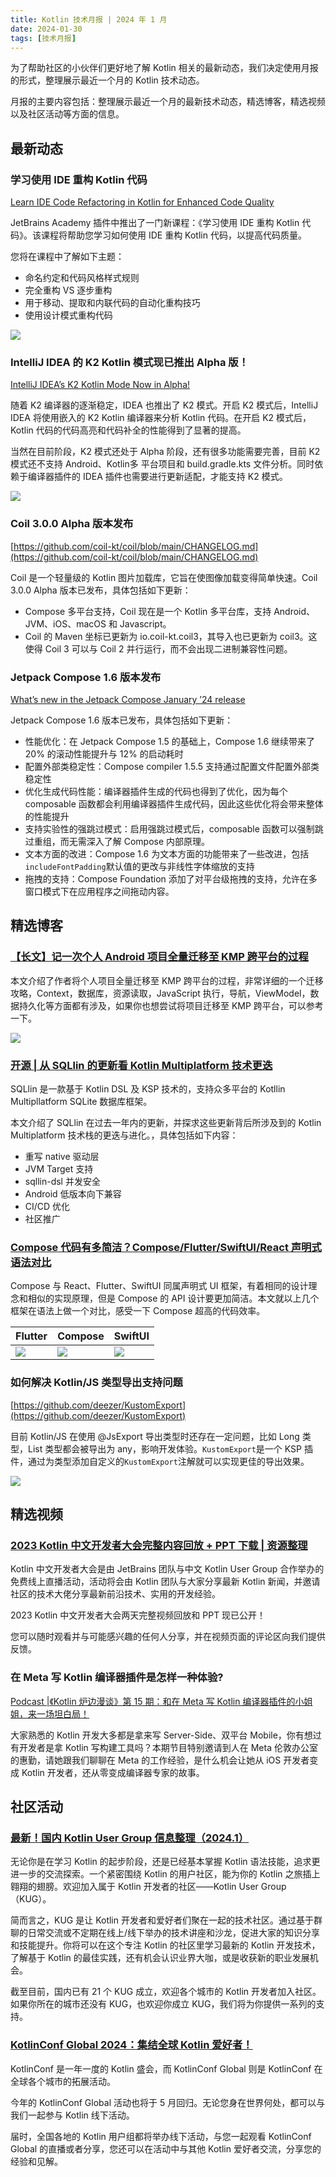 ```yaml
---
title: Kotlin 技术月报 | 2024 年 1 月
date: 2024-01-30
tags: [技术月报]
---
```


为了帮助社区的小伙伴们更好地了解 Kotlin 相关的最新动态，我们决定使用月报的形式，整理展示最近一个月的 Kotlin 技术动态。

月报的主要内容包括：整理展示最近一个月的最新技术动态，精选博客，精选视频以及社区活动等方面的信息。

## 最新动态
### 学习使用 IDE 重构 Kotlin 代码
[Learn IDE Code Refactoring in Kotlin for Enhanced Code Quality](https://blog.jetbrains.com/education/2024/01/17/learn-ide-code-refactoring/)

JetBrains Academy 插件中推出了一门新课程：《学习使用 IDE 重构 Kotlin 代码》。该课程将帮助您学习如何使用 IDE 重构 Kotlin 代码，以提高代码质量。

您将在课程中了解如下主题：
- 命名约定和代码风格样式规则
- 完全重构 VS 逐步重构
- 用于移动、提取和内联代码的自动化重构技巧
- 使用设计模式重构代码

![](https://raw.gitmirror.com/RicardoJiang/resource/main/2024/january/p4.gif)

### IntelliJ IDEA 的 K2 Kotlin 模式现已推出 Alpha 版！
[IntelliJ IDEA’s K2 Kotlin Mode Now in Alpha!](https://blog.jetbrains.com/idea/2024/01/intellij-idea-2024-1/#intellij-idea%E2%80%99s-k2-kotlin-mode-now-in-alpha)

随着 K2 编译器的逐渐稳定，IDEA 也推出了 K2 模式。开启 K2 模式后，IntelliJ IDEA 将使用嵌入的 K2 Kotlin 编译器来分析 Kotlin 代码。在开启 K2 模式后， Kotlin 代码的代码高亮和代码补全的性能得到了显著的提高。

当然在目前阶段，K2 模式还处于 Alpha 阶段，还有很多功能需要完善，目前 K2 模式还不支持 Android、Kotlin多 平台项目和 build.gradle.kts 文件分析。同时依赖于编译器插件的 IDEA 插件也需要进行更新适配，才能支持 K2 模式。

![](https://raw.gitmirror.com/RicardoJiang/resource/main/2024/january/p5.png)

### Coil 3.0.0 Alpha 版本发布
[https://github.com/coil-kt/coil/blob/main/CHANGELOG.md](https://github.com/coil-kt/coil/blob/main/CHANGELOG.md)

Coil 是一个轻量级的 Kotlin 图片加载库，它旨在使图像加载变得简单快速。Coil 3.0.0 Alpha 版本已发布，具体包括如下更新：

- Compose 多平台支持，Coil 现在是一个 Kotlin 多平台库，支持 Android、JVM、iOS、macOS 和 Javascript。
- Coil 的 Maven 坐标已更新为 io.coil-kt.coil3，其导入也已更新为 coil3。这使得 Coil 3 可以与 Coil 2 并行运行，而不会出现二进制兼容性问题。

### Jetpack Compose 1.6 版本发布
[What’s new in the Jetpack Compose January ’24 release](https://android-developers.googleblog.com/2024/01/whats-new-in-jetpack-compose-january-24-release.html)

Jetpack Compose 1.6 版本已发布，具体包括如下更新：

- 性能优化：在 Jetpack Compose 1.5 的基础上，Compose 1.6 继续带来了 20% 的滚动性能提升与 12% 的启动耗时
- 配置外部类稳定性：Compose compiler 1.5.5 支持通过配置文件配置外部类稳定性
- 优化生成代码性能：编译器插件生成的代码也得到了优化，因为每个 composable 函数都会利用编译器插件生成代码，因此这些优化将会带来整体的性能提升
- 支持实验性的强跳过模式：启用强跳过模式后，composable 函数可以强制跳过重组，而无需深入了解 Compose 内部原理。
- 文本方面的改进：Compose 1.6 为文本方面的功能带来了一些改进，包括`includeFontPadding`默认值的更改与非线性字体缩放的支持
- 拖拽的支持：Compose Foundation 添加了对平台级拖拽的支持，允许在多窗口模式下在应用程序之间拖动内容。

## 精选博客
### [【长文】记一次个人 Android 项目全量迁移至 KMP 跨平台的过程](https://juejin.cn/post/7324384083428835367)
本文介绍了作者将个人项目全量迁移至 KMP 跨平台的过程，非常详细的一个迁移攻略，Context，数据库，资源读取，JavaScript 执行，导航，ViewModel，数据持久化等方面都有涉及，如果你也想尝试将项目迁移至 KMP 跨平台，可以参考一下。

![](https://raw.gitmirror.com/RicardoJiang/resource/main/2024/january/p6.png)

### [开源 | 从 SQLlin 的更新看 Kotlin Multiplatform 技术更迭](https://mp.weixin.qq.com/s/XcXTQyge066EzKKooLPBFg)
SQLlin 是一款基于 Kotlin DSL 及 KSP 技术的，支持众多平台的 Kotllin Multipllatform SQLite 数据库框架。

本文介绍了 SQLlin 在过去一年内的更新，并探求这些更新背后所涉及到的 Kotlin Multiplatform 技术栈的更迭与进化。，具体包括如下内容：

- 重写 native 驱动层
- JVM Target 支持
- sqllin-dsl 并发安全
- Android 低版本向下兼容
- CI/CD 优化
- 社区推广

### [Compose 代码有多简洁？Compose/Flutter/SwiftUI/React 声明式语法对比](https://mp.weixin.qq.com/s/npPy7pBaUUQXV67YUAhCAA)
Compose 与 React、Flutter、SwiftUI 同属声明式 UI 框架，有着相同的设计理念和相似的实现原理，但是 Compose 的 API 设计要更加简洁。本文就以上几个框架在语法上做一个对比，感受一下 Compose 超高的代码效率。

| Flutter                                                                       | Compose                                                                       | SwiftUI                                                                       |
|-------------------------------------------------------------------------------|-------------------------------------------------------------------------------|-------------------------------------------------------------------------------|
| ![](https://raw.gitmirror.com/RicardoJiang/resource/main/2024/january/p7.png) | ![](https://raw.gitmirror.com/RicardoJiang/resource/main/2024/january/p8.png) | ![](https://raw.gitmirror.com/RicardoJiang/resource/main/2024/january/p9.png) |

### 如何解决 Kotlin/JS 类型导出支持问题
[https://github.com/deezer/KustomExport](https://github.com/deezer/KustomExport)

目前 Kotlin/JS 在使用 @JsExport 导出类型时还存在一定问题，比如 Long 类型，List 类型都会被导出为 any，影响开发体验。`KustomExport`是一个 KSP 插件，通过为类型添加自定义的`KustomExport`注解就可以实现更佳的导出效果。

![](https://raw.gitmirror.com/RicardoJiang/resource/main/2024/january/p10.png)
## 精选视频
### [2023 Kotlin 中文开发者大会完整内容回放 + PPT 下载 | 资源整理](https://mp.weixin.qq.com/s/8Y_GLO8TY-sDGQFRa1jw5Q)
Kotlin 中文开发者大会是由 JetBrains 团队与中文 Kotlin User Group 合作举办的免费线上直播活动，活动将会由 Kotlin 团队与大家分享最新 Kotlin 新闻，并邀请社区的技术大佬分享最新前沿技术、实用的开发经验。

2023 Kotlin 中文开发者大会两天完整视频回放和 PPT 现已公开！

您可以随时观看并与可能感兴趣的任何人分享，并在视频页面的评论区向我们提供反馈。

### 在 Meta 写 Kotlin 编译器插件是怎样一种体验?
[Podcast |《Kotlin 炉边漫谈》第 15 期：和在 Meta 写 Kotlin 编译器插件的小姐姐，来一场坦白局！
](https://www.bilibili.com/video/BV1YN4y1s7g5/)

大家熟悉的 Kotlin 开发大多都是拿来写 Server-Side、双平台 Mobile，你有想过有开发者是拿 Kotlin 写构建工具吗？本期节目特别邀请到人在 Meta 伦敦办公室的惠勤，请她跟我们聊聊在 Meta 的工作经验，是什么机会让她从 iOS 开发者变成 Kotlin 开发者，还从零变成编译器专家的故事。

## 社区活动
### [最新！国内 Kotlin User Group 信息整理（2024.1）](https://mp.weixin.qq.com/s/GNlbZ6xpCGB1EGML_W4kOg)
无论你是在学习 Kotlin 的起步阶段，还是已经基本掌握 Kotlin 语法技能，追求更进一步的交流探索。一个紧密围绕 Kotlin 的用户社区，能为你的 Kotlin 之旅插上翱翔的翅膀。欢迎加入属于 Kotlin 开发者的社区——Kotlin User Group （KUG）。

简而言之，KUG 是让 Kotlin 开发者和爱好者们聚在一起的技术社区。通过基于群聊的日常交流或不定期在线上/线下举办的技术讲座和沙龙，促进大家的知识分享和技能提升。你将可以在这个专注 Kotlin 的社区里学习最新的 Kotlin 开发技术，了解基于 Kotlin 的最佳实践，还有机会认识业界大咖，或是收获新的职业发展机会。

截至目前，国内已有 21 个 KUG 成立，欢迎各个城市的 Kotlin 开发者加入社区。如果你所在的城市还没有 KUG，也欢迎你成立 KUG，我们将为你提供一系列的支持。

### [KotlinConf Global 2024：集结全球 Kotlin 爱好者！](https://mp.weixin.qq.com/s/uax5hxiFcd_ELT8PMnP3UQ)
KotlinConf 是一年一度的 Kotlin 盛会，而 KotlinConf Global 则是 KotlinConf 在全球各个城市的拓展活动。

今年的 KotlinConf Global 活动也将于 5 月回归。无论您身在世界何处，都可以与我们一起参与 Kotlin 线下活动。

届时，全国各地的 Kotlin 用户组都将举办线下活动，与您一起观看 KotlinConf Global 的直播或者分享，您还可以在活动中与其他 Kotlin 爱好者交流，分享您的经验和见解。